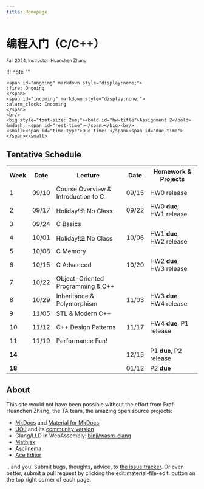 ```yaml
---
title: Homepage
---
```


# 编程入门（C/C++）

<small>
Fall 2024, Instructor: Huanchen Zhang
</small>

!!! note ""

    <span id="ongoing" markdown style="display:none;">
    :fire: Ongoing
    </span>
    <span id="incoming" markdown style="display:none;">
    :alarm_clock: Incoming
    </span>
    <br/>
    <big style="font-size: 2em;"><bold id="hw-title">Assignment 2</bold> &mdash; <span id="rest-time"></span></big><br/>
    <small><span id="time-type">Due time: </span><span id="due-time"></span></small>

<script>
    const schedule = {
        'Homework 0': ['2024/09/15 00:00:00 GMT+08:00', '2024/09/22 23:59:00 GMT+08:00'],
        'Homework 1': ['2024/09/22 00:00:00 GMT+08:00', '2024/10/06 23:59:00 GMT+08:00'],
        'Homework 2': ['2024/10/06 00:00:00 GMT+08:00', '2024/10/20 23:59:00 GMT+08:00'],
        'Homework 3': ['2024/10/20 00:00:00 GMT+08:00', '2024/11/03 23:59:00 GMT+08:00'],
        'Homework 4': ['2024/11/03 00:00:00 GMT+08:00', '2024/11/17 23:59:00 GMT+08:00'],
        'Project 1': ['2024/11/17 23:00:00 GMT+08:00', '2024/12/15 23:59:00 GMT+08:00'],
        'Project 2': ['2024/12/15 23:00:00 GMT+08:00', '2025/01/12 23:59:00 GMT+08:00'],
    };
        function setTime() {
            const cur_date = new Date();
            let due_date = null;
            let title = '';
            let state = 'finished';
            for (let [k, [start, end]] of Object.entries(schedule)) {
                start = new Date(start);
                end = new Date(end);
                if (start < cur_date && cur_date < end) {
                    due_date = end;
                    title = k;
                    state = 'ongoing';
                    break;
                } else if (cur_date > end && (end > due_date || due_date === null)) {
                    title = k;
                    due_date = end;
                } else if (cur_date < start && (start < due_date || due_date === null)) {
                    title = k;
                    due_date = start;
                    state = 'incoming';
                }
            }
            if (state === 'ongoing') {
                document.getElementById('ongoing').style.display = 'inline';
                document.getElementById('incoming').style.display = 'none';
                document.getElementById('time-type').innerHTML = 'Due time: ';
            } else if (state === 'incoming') {
                document.getElementById('incoming').style.display = 'inline';
                document.getElementById('ongoing').style.display = 'none';
                document.getElementById('time-type').innerHTML = 'Release time: ';
            }
            document.getElementById('due-time').innerHTML = due_date.toLocaleString();
            document.getElementById('hw-title').innerHTML = title;
            let diff = due_date.getTime() - cur_date.getTime();
            let str = '';
            if (diff < 0) {
                str = 'Finished';
            } else {
                let s = diff / 1000;
                let m = s / 60;
                let h = m / 60;
                let d = h / 24;
                if (d == 1) {
                    str += '1 day ';
                } else if (d > 1) {
                    str += Math.floor(d) + ' days ';
                }
                str += `${Math.floor(h)%24}h ${Math.floor(m)%60}m ${Math.floor(s)%60}s`;
            }
            let el = document.getElementById('rest-time');
            el.innerHTML = str;
        }
        setTime();
        setInterval(setTime, 500);
</script>

## Tentative Schedule

<table markdown>
<tbody markdown>
<tr>
<th>Week</th><th>Date</th><th>Lecture</th><th>Date</th><th>Homework & Projects</th>
</tr>
<tr markdown>
<td>1</td><td>09/10</td><td>Course Overview & Introduction to C</td><td><time datetime="2024/09/15">09/15</time></td><td markdown>HW0 release</td>
</tr>
<tr>
<td>2</td><td>09/17</td><td>Holiday!⛱️ No Class</td><td><time datetime="2024/09/22">09/22</time></td><td>HW0 <strong>due</strong>, HW1 release</td>
</tr>
<tr>
<td>3</td><td>09/24</td><td>C Basics</td><td></td><td></td>
</tr>
<tr>
<td>4</td><td>10/01</td><td>Holiday!⛱️ No Class</td><td><time datetime="2024/10/06">10/06</time></td><td>HW1 <strong>due</strong>, HW2 release</td>
</tr>
<tr>
<td>5</td><td>10/08</td><td>C Memory</td><td></td><td></td>
</tr>
<tr>
<td>6</td><td>10/15</td><td>C Advanced</td><td><time datetime="2024/10/20">10/20</time></td><td>HW2 <strong>due</strong>, HW3 release</td>
</tr>
<tr markdown>
<td>7</td><td>10/22</td><td>Object-Oriented Programming & C++</td><td></td><td></td>
</tr>
<tr>
<td>8</td><td>10/29</td><td>Inheritance & Polymorphism</td><td>11/03</td><td>HW3 <strong>due</strong>, HW4 release</td>
</tr>
<tr markdown>
<td>9</td><td>11/05</td><td>STL & Modern C++</td><td></td><td></td>
</tr>
<tr markdown>
<td>10</td><td>11/12</td><td>C++ Design Patterns</td><td>11/17</td><td>HW4 <strong>due</strong>, P1 release</td>
</tr>
<tr markdown>
<td>11</td><td>11/19</td><td>Performance Fun!</td><td></td><td></td>
</tr>
<tr markdown>
<td><strong>14</strong></td><td></td><td></td><td>12/15</td><td>P1 <strong>due</strong>, P2 release</td>
</tr>
<tr markdown>
<td><strong>18</strong></td><td></td><td></td><td>01/12</td><td markdown>P2 <strong>due</strong></td>
</tr>
</tbody>
</table>

## About

This site would not have been possible without the effort from Prof. Huanchen Zhang, the TA team, the amazing open source projects:

* [MkDocs](https://www.mkdocs.org/) and [Material for MkDocs](https://squidfunk.github.io/mkdocs-material/)
* [UOJ](https://github.com/vfleaking/uoj) and its [community version](https://github.com/UniversalOJ/UOJ-System)
* Clang/LLD in WebAssembly: [binji/wasm-clang](https://github.com/binji/wasm-clang)
* [Mathjax](https://www.mathjax.org/)
* [Asciinema](https://asciinema.org/)
* [Ace Editor](https://ace.c9.io/)

...and you! Submit bugs, thoughts, advice, to [the issue tracker](https://github.com/Yao-class-cpp-studio/wiki/issues).
Or even better, submit a pull request by clicking the edit:material-file-edit: button on the top right corner of each page.
